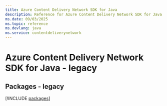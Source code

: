 ```yaml
---
title: Azure Content Delivery Network SDK for Java
description: Reference for Azure Content Delivery Network SDK for Java
ms.date: 09/03/2025
ms.topic: reference
ms.devlang: java
ms.service: contentdeliverynetwork
---
```

# Azure Content Delivery Network SDK for Java - legacy
## Packages - legacy
[!INCLUDE [packages](content-delivery-network-index.md)]